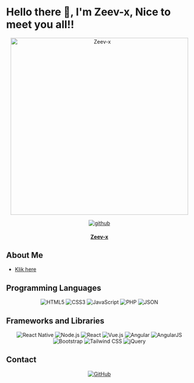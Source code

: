 # Hello there 👋, I'm Zeev-x, Nice to meet you all!!
<div align="center">
  <img src="https://telegra.ph/file/5fcd1f41c8be2ca186a40.jpg" alt="Zeev-x" width="480" />
  <p align="center">
    <a href="https://github.com/Zeev-x">
      <img title="github" src="https://img.shields.io/badge/Github-Zeev-red.svg?style=for-the-badge&logo=github" />
    </a>
  </p>
  <h4 align="center">
    <a href="https://zeev-x.github.io/zee/">Zeev-x</a>
  </h4>
</div>

## About Me

* [Klik here](https://zeev-x.github.io/js) 

## Programming Languages
<p align="center">
  <img src="https://img.shields.io/badge/HTML5-E34F26?style=for-the-badge&logo=html5&logoColor=white" alt="HTML5" />
  <img src="https://img.shields.io/badge/CSS3-1572B6?style=for-the-badge&logo=css3&logoColor=white" alt="CSS3" />
  <img src="https://img.shields.io/badge/JavaScript-F7DF1E?style=for-the-badge&logo=javascript&logoColor=323330" alt="JavaScript" />
  <img src="https://img.shields.io/badge/PHP-777BB4?style=for-the-badge&logo=php&logoColor=white" alt="PHP" />
  <img src="https://img.shields.io/badge/JSON-5E5C5C?style=for-the-badge&logo=json&logoColor=white" alt="JSON" />
</p>

## Frameworks and Libraries
<p align="center">
  <img src="https://img.shields.io/badge/React_Native-20232A?style=for-the-badge&logo=react&logoColor=61DAFB" alt="React Native" />
  <img src="https://img.shields.io/badge/Node.js-339933?style=for-the-badge&logo=nodedotjs&logoColor=white" alt="Node.js" />
  <img src="https://img.shields.io/badge/React-20232A?style=for-the-badge&logo=react&logoColor=61DAFB" alt="React" />
  <img src="https://img.shields.io/badge/Vue.js-35495E?style=for-the-badge&logo=vuedotjs&logoColor=4FC08D" alt="Vue.js" />
  <img src="https://img.shields.io/badge/Angular-DD0031?style=for-the-badge&logo=angular&logoColor=white" alt="Angular" />
  <img src="https://img.shields.io/badge/AngularJS-E23237?style=for-the-badge&logo=angularjs&logoColor=white" alt="AngularJS" />
  <img src="https://img.shields.io/badge/Bootstrap-563D7C?style=for-the-badge&logo=bootstrap&logoColor=white" alt="Bootstrap" />
  <img src="https://img.shields.io/badge/Tailwind_CSS-38B2AC?style=for-the-badge&logo=tailwind-css&logoColor=white" alt="Tailwind CSS" />
  <img src="https://img.shields.io/badge/jQuery-0769AD?style=for-the-badge&logo=jquery&logoColor=white" alt="jQuery" />
</p>

## Contact
<p align="center">
  <a href="https://github.com/Zeev-x">
    <img title="GitHub" src="https://img.shields.io/badge/Github-Zeev-red.svg?style=for-the-badge&logo=github" alt="GitHub" />
  </a>
</p>

<!---
Zeev-x/Zeev-x is a ✨ special ✨ repository because its `README.md` (this file) appears on your GitHub profile.
You can click the Preview link to take a look at your changes.
--->
